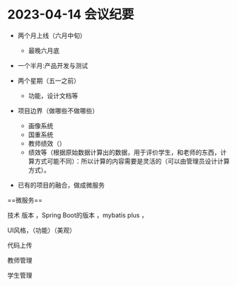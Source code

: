# 2023-04-14 会议纪要

+ 两个月上线（六月中旬）
  + 最晚六月底

+ 一个半月:产品开发与测试
+ 两个星期（五一之前）
  + 功能，设计文档等

+ 项目边界（做哪些不做哪些）
  + 画像系统
  + 国重系统
  + 教师绩效（）
  + 绩效等（根据原始数据计算出的数据，用于评价学生，和老师的东西，计算方式可能不同）：所以计算的内容需要是灵活的（可以由管理员设计计算方式）。
+ 已有的项目的融合，做成微服务

==微服务==



技术 版本 ，Spring Boot的版本 ，mybatis plus ， 

UI风格，（功能）（美观）

代码上传





教师管理



学生管理

